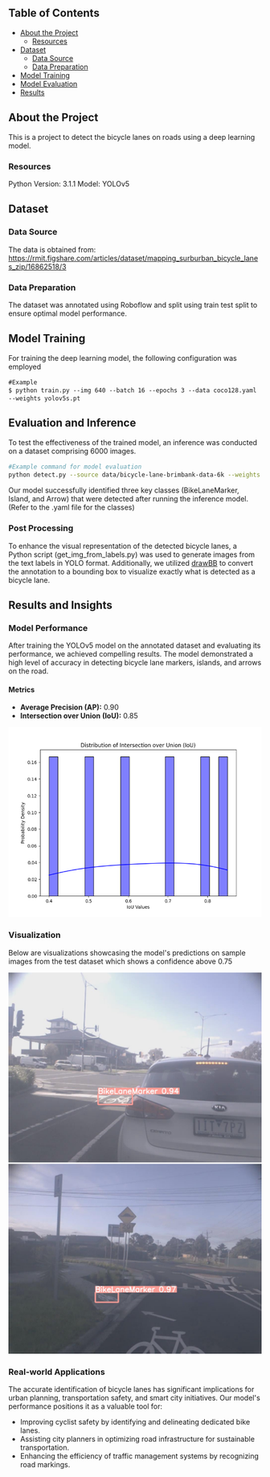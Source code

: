 ## Table of Contents

- [About the Project](#about-the-project)
  - [Resources](#resources) 
- [Dataset](#dataset)
  - [Data Source](#data-origin)
  - [Data Preparation](#data-preparation)
- [Model Training](#training)
- [Model Evaluation](#model-evaluation)
- [Results](#results)

## About the Project

This is a project to detect the bicycle lanes on roads using a deep learning model.

### Resources

Python Version: 3.1.1
Model: YOLOv5

## Dataset

### Data Source

The data is obtained from: https://rmit.figshare.com/articles/dataset/mapping_surburban_bicycle_lanes_zip/16862518/3​

### Data Preparation

The dataset was annotated using Roboflow and split using train test split to ensure optimal model performance.

## Model Training

For training the deep learning model, the following configuration was employed

```
#Example
$ python train.py --img 640 --batch 16 --epochs 3 --data coco128.yaml --weights yolov5s.pt
```

## Evaluation and Inference

To test the effectiveness of the trained model, an inference was conducted on a dataset comprising 6000 images.

```bash
#Example command for model evaluation
python detect.py --source data/bicycle-lane-brimbank-data-6k --weights bicycle_lane_marker.pt --conf 0.75 --name bicycle_lane_det_brimbank_6k_images --save-txt
```

Our model successfully identified three key classes (BikeLaneMarker, Island, and Arrow) that were detected after running the inference model. (Refer to the .yaml file for the classes)

### Post Processing

To enhance the visual representation of the detected bicycle lanes, a Python script (get_img_from_labels.py) was used to generate images from the text labels in YOLO format. Additionally, we utilized [drawBB](https://github.com/baasitsharief/drawBB) to convert the annotation to a bounding box to visualize exactly what is detected as a bicycle lane.

## Results and Insights

### Model Performance

After training the YOLOv5 model on the annotated dataset and evaluating its performance, we achieved compelling results. The model demonstrated a high level of accuracy in detecting bicycle lane markers, islands, and arrows on the road.

#### Metrics

- **Average Precision (AP):** 0.90
- **Intersection over Union (IoU):** 0.85

![IoU](results/IoU.png)

### Visualization

Below are visualizations showcasing the model's predictions on sample images from the test dataset which shows a confidence above 0.75

![Bicycle Lane Detection](results/bicycle_lane_detection_result1.jpg)
![Bicycle Lane Detection](results/bicycle_lane_detection_result2.jpg)

### Real-world Applications

The accurate identification of bicycle lanes has significant implications for urban planning, transportation safety, and smart city initiatives. Our model's performance positions it as a valuable tool for:

- Improving cyclist safety by identifying and delineating dedicated bike lanes.
- Assisting city planners in optimizing road infrastructure for sustainable transportation.
- Enhancing the efficiency of traffic management systems by recognizing road markings.
